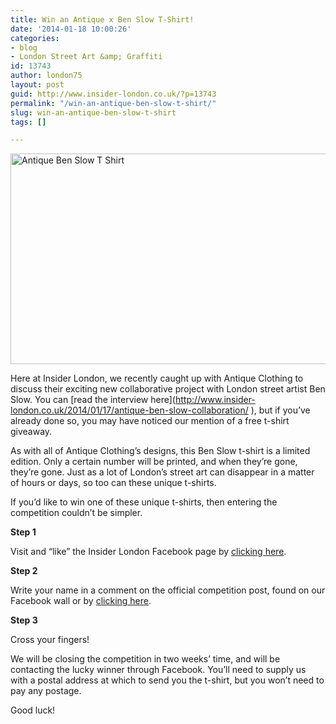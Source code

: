 ```yaml
---
title: Win an Antique x Ben Slow T-Shirt!
date: '2014-01-18 10:00:26'
categories:
- blog
- London Street Art &amp; Graffiti
id: 13743
author: london75
layout: post
guid: http://www.insider-london.co.uk/?p=13743
permalink: "/win-an-antique-ben-slow-t-shirt/"
slug: win-an-antique-ben-slow-t-shirt
tags: []

---
```

[<img class="alignnone size-full wp-image-13735" alt="Antique Ben Slow T Shirt" src="http://www.insider-london.co.uk/wp-content/uploads/2014/01/Antique-Ben-Slow-T-Shirt.jpg" width="566" height="337" />](http://www.insider-london.co.uk/wp-content/uploads/2014/01/Antique-Ben-Slow-T-Shirt.jpg)

Here at Insider London, we recently caught up with Antique Clothing to discuss their exciting new collaborative project with London street artist Ben Slow. You can [read the interview here](http://www.insider-london.co.uk/2014/01/17/antique-ben-slow-collaboration/ ‎), but if you&#8217;ve already done so, you may have noticed our mention of a free t-shirt giveaway.

As with all of Antique Clothing&#8217;s designs, this Ben Slow t-shirt is a limited edition. Only a certain number will be printed, and when they&#8217;re gone, they&#8217;re gone. Just as a lot of London&#8217;s street art can disappear in a matter of hours or days, so too can these unique t-shirts.

If you&#8217;d like to win one of these unique t-shirts, then entering the competition couldn&#8217;t be simpler.

**Step 1**

Visit and &#8220;like&#8221; the Insider London Facebook page by [clicking here](https://www.facebook.com/insiderlondon).

**Step 2**

Write your name in a comment on the official competition post, found on our Facebook wall or by [clicking here](https://www.facebook.com/photo.php?fbid=632410546820518&set=a.431801010214807.102215.171999056195005&type=1).

**Step 3**

Cross your fingers!

We will be closing the competition in two weeks&#8217; time, and will be contacting the lucky winner through Facebook. You&#8217;ll need to supply us with a postal address at which to send you the t-shirt, but you won&#8217;t need to pay any postage.

Good luck!